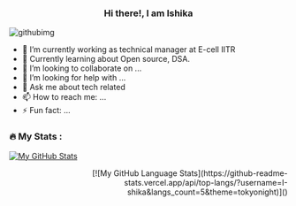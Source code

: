 ###     <div align='center'>                                           Hi there!, I am Ishika                             
![githubimg](https://user-images.githubusercontent.com/100770197/222948745-70bc2db4-0c6d-4ef1-8f3a-6f06fe61c548.jpg)          </div>  
<!-- **I-shika/I-shika** is a ✨ _special_ ✨ repository because its `README.md` (this file) appears on your  -->
             


- 🔭 I’m currently working as technical manager at E-cell IITR
- 🌱 Currently learning about Open source, DSA.
- 👯 I’m looking to collaborate on ...
- 🤔 I’m looking for help with ...
- 💬 Ask me about tech related
- 📫 How to reach me: ...
- ⚡ Fun fact: ...


### :fire: My Stats :

[![My GitHub Stats](https://github-readme-stats.vercel.app/api/?username=I-shika&count_private=true&theme=tokyonight&showicons=true)]()
<div align="right">
[![My GitHub Language Stats](https://github-readme-stats.vercel.app/api/top-langs/?username=I-shika&langs_count=5&theme=tokyonight)]()
</div>


